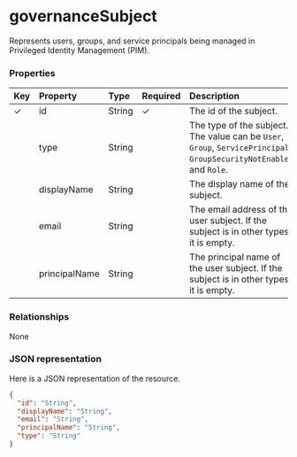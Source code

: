 # governanceSubject

Represents users, groups, and service principals being managed in Privileged Identity Management (PIM).


### Properties
| Key | Property	| Type	    |Required  |Description|
|:----|:----------|:----------|:---------|:----------|
|✓    |id         |String     |✓         | The id of the subject.|
|     |type       |String     |           |The type of the subject. The value can be ``User``, ``Group``, ``ServicePrincipal``, ``GroupSecurityNotEnabled``, and ``Role``.|
|     |displayName|String     |           |The display name of the subject.|
|     |email      |String     |           |The email address of the user subject. If the subject is in other types, it is empty.|
|     |principalName|String   |           |The principal name of the user subject. If the subject is in other types, it is empty.|

### Relationships
None


### JSON representation

Here is a JSON representation of the resource.

```json
{
  "id": "String",  
  "displayName": "String",
  "email": "String",
  "principalName": "String",
  "type": "String"
}

```